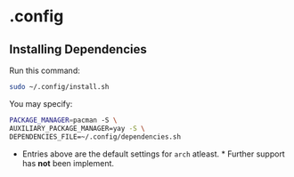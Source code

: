# .config

## Installing Dependencies

Run this command:
```bash
sudo ~/.config/install.sh
```

You may specify:

```bash
PACKAGE_MANAGER=pacman -S \
AUXILIARY_PACKAGE_MANAGER=yay -S \
DEPENDENCIES_FILE=~/.config/dependencies.sh
```
* Entries above are the default settings for `arch` atleast. *
Further support has **not** been implement.


